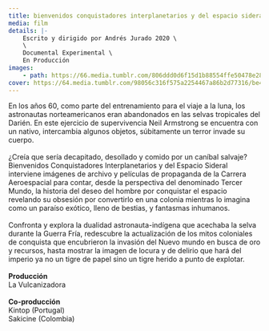 ```yaml
---
title: bienvenidos conquistadores interplanetarios y del espacio sideral
media: film
details: |-
    Escrito y dirigido por Andrés Jurado 2020 \
    \
    Documental Experimental \
    En Producción
images:
    - path: https://66.media.tumblr.com/806ddd0d6f15d1b88554ffe50478e280/52592ce631e6c5ea-e9/s2048x3072/f5f70a13d770ec6ac048eca0dea124dbd99f1c5c.jpg
cover: https://64.media.tumblr.com/98056c316f575a2254467a86b2d77316/be4b5533c24e292d-7f/s1280x1920/21a3d255db588565ef5a1d5a65cf11982b370575.png
---
```


En los años 60, como parte del entrenamiento para el viaje a la luna, los astronautas norteamericanos eran abandonados en las selvas tropicales del Darién. En este ejercicio de supervivencia Neil Armstrong se encuentra con un nativo, intercambia algunos objetos, súbitamente un terror invade su cuerpo.
<br>
<br>
¿Creía que sería decapitado, desollado y comido por un caníbal salvaje? Bienvenidos Conquistadores Interplanetarios y del Espacio Sideral interviene imágenes de archivo y películas de propaganda de la Carrera Aeroespacial para contar, desde la perspectiva del denominado Tercer Mundo, la historia del deseo del hombre por conquistar el espacio revelando su obsesión por convertirlo en una colonia mientras lo imagina como un paraíso exótico, lleno de bestias, y fantasmas inhumanos.
<br>
<br>
Confronta y explora la dualidad astronauta-indígena que acechaba la selva durante la Guerra Fría, redescubre la actualización de los mitos coloniales de conquista que encubrieron la invasión del Nuevo mundo en busca de oro y recursos, hasta mostrar la imagen de locura y de delirio que hará del imperio ya no un tigre de papel sino un tigre herido a punto de explotar.
<br>
<br>
**Producción**
<br>
La Vulcanizadora
<br>
<br>
**Co-producción**
<br>
Kintop (Portugal)<br>
Sakicine (Colombia)
